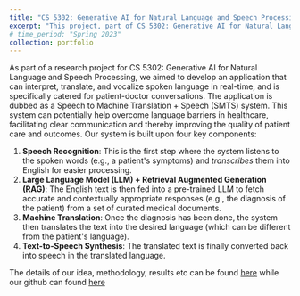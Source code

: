 ```yaml
---
title: "CS 5302: Generative AI for Natural Language and Speech Processing"
excerpt: "This project, part of CS 5302: Generative AI for Natural Language and Speech Processing, an application that can interpret, translate, and vocalize spoken language in real-time, and is specifically catered for patient-doctor conversations"
# time_period: "Spring 2023"
collection: portfolio
---
```


As part of a research project for CS 5302: Generative AI for Natural Language and Speech Processing, we aimed to develop an application that can interpret, translate, and vocalize spoken language in real-time, and is specifically catered for patient-doctor conversations. The application is dubbed as a Speech to Machine Translation + Speech (SMTS) system. This system can potentially help overcome language barriers in healthcare, facilitating clear communication and thereby improving the quality of patient care and outcomes. Our system is built upon four key components:

1. **Speech Recognition**: This is the first step where the system listens to the spoken words (e.g., a patient's symptoms) and *transcribes* them into English for easier processing.
2. **Large Language Model (LLM) + Retrieval Augmented Generation (RAG)**: The English text is then fed into a pre-trained LLM to fetch accurate and contextually appropriate responses (e.g., the diagnosis of the patient) from a set of curated medical documents.
3. **Machine Translation**: Once the diagnosis has been done, the system then translates the text into the desired language (which can be different from the patient's language).
4. **Text-to-Speech Synthesis**: The translated text is finally converted back into speech in the translated language.

The details of our idea, methodology, results etc can be found [here](https://drive.google.com/drive/folders/13qdQP7t7Sx0urabw9OtLoRGnuB75b3C1?usp=sharing) while our github can found [here](https://github.com/CS-5302/CS-5302-Project-Group-15)
